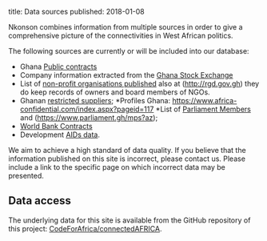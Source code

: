 title: Data sources
published: 2018-01-08

Nkonson combines information from multiple sources in order to give a comprehensive picture of the connectivities in West African politics.

The following sources are currently or will be included into our database:

* Ghana [Public contracts](http://www.ppaghana.org/)
* Company information extracted from the [Ghana Stock Exchange](https://gse.com.gh/Listed-Companies/company-profile/EGH)
* List of [non-profit organisations published](http://www.ghanayello.com/companies/NGO) also at (http://rgd.gov.gh) they do keep records of owners and board members of NGOs.
* Ghanan [restricted suppliers](http://www.ppaghana.org/);
*Profiles Ghana: https://www.africa-confidential.com/index.aspx?pageid=117
*List of [Parliament Members](https://www.cia.gov/library/publications/world-leaders-1/GH.html) and (https://www.parliament.gh/mps?az);
* [World Bank Contracts](https://finances.worldbank.org/Procurement/Major-Contract-Awards/kdui-wcs3)
* Development [AIDs data](http://aiddata.org/datasets).  

We aim to achieve a high standard of data quality. If you believe that the information published on this site is incorrect, please contact us. Please include a link to the specific page on which incorrect data may be presented.

## Data access

The underlying data for this site is available from the GitHub repository of this project: [CodeForAfrica/connectedAFRICA](https://github.com/CENOZO/Nkonson/tree/master/data).